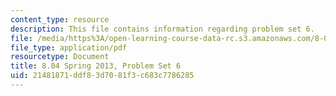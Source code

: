 ```yaml
---
content_type: resource
description: This file contains information regarding problem set 6.
file: /media/https%3A/open-learning-course-data-rc.s3.amazonaws.com/8-04-quantum-physics-i-spring-2013/21481871ddf83d7081f3c683c7786285_MIT8_04S13_ps6.pdf
file_type: application/pdf
resourcetype: Document
title: 8.04 Spring 2013, Problem Set 6
uid: 21481871-ddf8-3d70-81f3-c683c7786285
---
```


